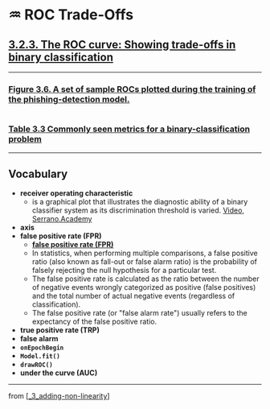 # ♒️ ROC Trade-Offs

## [**3.2.3.** The ROC curve: Showing trade-offs in binary classification](https://livebook.manning.com/book/deep-learning-with-javascript/chapter-3/148)

---

### [**Figure 3.6.** A set of sample ROCs plotted during the training of the phishing-detection model.](https://livebook.manning.com/book/deep-learning-with-javascript/chapter-3/ch03fig06)

<img src="">

### [**Table 3.3** Commonly seen metrics for a binary-classification problem]()

---

## **Vocabulary**

- <b>receiver operating characteristic</b>
  - is a graphical plot that illustrates the diagnostic ability of a binary classifier system as its discrimination threshold is varied. [Video, Serrano.Academy](https://www.youtube.com/watch?v=z5qA9qZMyw0)
- <b>axis</b>
- <b>false positive rate (FPR)</b>
  - [**false positive rate (FPR)**](https://en.wikipedia.org/wiki/False_positive_rate)
  - In statistics, when performing multiple comparisons, a false positive ratio (also known as fall-out or false alarm ratio) is the probability of falsely rejecting the null hypothesis for a particular test.
  - The false positive rate is calculated as the ratio between the number of negative events wrongly categorized as positive (false positives) and the total number of actual negative events (regardless of classification).
  - The false positive rate (or "false alarm rate") usually refers to the expectancy of the false positive ratio.
- <b>true positive rate (TRP)</b>
- <b>false alarm</b>
- <b>`onEpochBegin`</b>
- <b>`Model.fit()`</b>
- <b>`drawROC()`</b>
- <b>under the curve (AUC)</b>

<link rel="stylesheet" type="text/css" media="all" href="../../../assets/css/custom.css" />

---

from [[_3_adding-non-linearity]]

[//begin]: # "Autogenerated link references for markdown compatibility"
[_3_adding-non-linearity]: ../_3_adding-non-linearity.md "♒️ NON-LINEARITY"
[//end]: # "Autogenerated link references"
